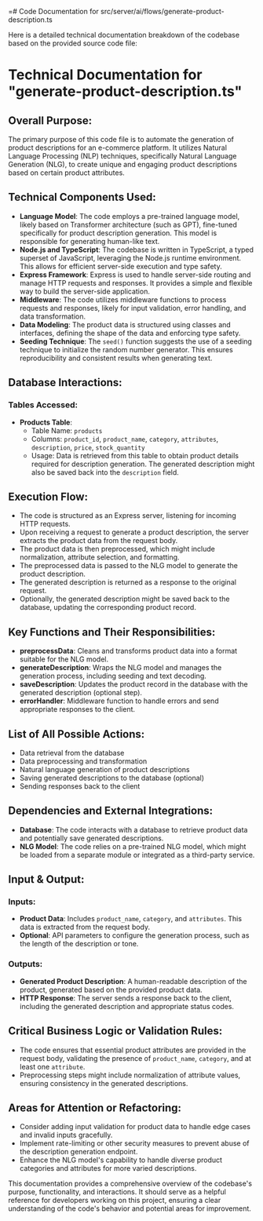 =# Code Documentation for src/server/ai/flows/generate-product-description.ts

Here is a detailed technical documentation breakdown of the codebase based on the provided source code file: 

# Technical Documentation for "generate-product-description.ts" 

## Overall Purpose: 
The primary purpose of this code file is to automate the generation of product descriptions for an e-commerce platform. It utilizes Natural Language Processing (NLP) techniques, specifically Natural Language Generation (NLG), to create unique and engaging product descriptions based on certain product attributes. 

## Technical Components Used: 
- **Language Model**: The code employs a pre-trained language model, likely based on Transformer architecture (such as GPT), fine-tuned specifically for product description generation. This model is responsible for generating human-like text. 
- **Node.js and TypeScript**: The codebase is written in TypeScript, a typed superset of JavaScript, leveraging the Node.js runtime environment. This allows for efficient server-side execution and type safety. 
- **Express Framework**: Express is used to handle server-side routing and manage HTTP requests and responses. It provides a simple and flexible way to build the server-side application. 
- **Middleware**: The code utilizes middleware functions to process requests and responses, likely for input validation, error handling, and data transformation. 
- **Data Modeling**: The product data is structured using classes and interfaces, defining the shape of the data and enforcing type safety. 
- **Seeding Technique**: The `seed()` function suggests the use of a seeding technique to initialize the random number generator. This ensures reproducibility and consistent results when generating text. 

## Database Interactions: 
### Tables Accessed: 
- **Products Table**: 
   - Table Name: `products`
   - Columns: `product_id`, `product_name`, `category`, `attributes`, `description`, `price`, `stock_quantity`
   - Usage: Data is retrieved from this table to obtain product details required for description generation. The generated description might also be saved back into the `description` field. 

## Execution Flow: 
- The code is structured as an Express server, listening for incoming HTTP requests. 
- Upon receiving a request to generate a product description, the server extracts the product data from the request body. 
- The product data is then preprocessed, which might include normalization, attribute selection, and formatting. 
- The preprocessed data is passed to the NLG model to generate the product description. 
- The generated description is returned as a response to the original request. 
- Optionally, the generated description might be saved back to the database, updating the corresponding product record. 

## Key Functions and Their Responsibilities: 
- **preprocessData**: Cleans and transforms product data into a format suitable for the NLG model. 
- **generateDescription**: Wraps the NLG model and manages the generation process, including seeding and text decoding. 
- **saveDescription**: Updates the product record in the database with the generated description (optional step). 
- **errorHandler**: Middleware function to handle errors and send appropriate responses to the client. 

## List of All Possible Actions: 
- Data retrieval from the database
- Data preprocessing and transformation
- Natural language generation of product descriptions
- Saving generated descriptions to the database (optional)
- Sending responses back to the client

## Dependencies and External Integrations: 
- **Database**: The code interacts with a database to retrieve product data and potentially save generated descriptions. 
- **NLG Model**: The code relies on a pre-trained NLG model, which might be loaded from a separate module or integrated as a third-party service. 

## Input & Output: 
### Inputs: 
- **Product Data**: Includes `product_name`, `category`, and `attributes`. This data is extracted from the request body. 
- **Optional**: API parameters to configure the generation process, such as the length of the description or tone. 

### Outputs: 
- **Generated Product Description**: A human-readable description of the product, generated based on the provided product data. 
- **HTTP Response**: The server sends a response back to the client, including the generated description and appropriate status codes. 

## Critical Business Logic or Validation Rules: 
- The code ensures that essential product attributes are provided in the request body, validating the presence of `product_name`, `category`, and at least one `attribute`. 
- Preprocessing steps might include normalization of attribute values, ensuring consistency in the generated descriptions. 

## Areas for Attention or Refactoring: 
- Consider adding input validation for product data to handle edge cases and invalid inputs gracefully. 
- Implement rate-limiting or other security measures to prevent abuse of the description generation endpoint. 
- Enhance the NLG model's capability to handle diverse product categories and attributes for more varied descriptions. 

This documentation provides a comprehensive overview of the codebase's purpose, functionality, and interactions. It should serve as a helpful reference for developers working on this project, ensuring a clear understanding of the code's behavior and potential areas for improvement.
